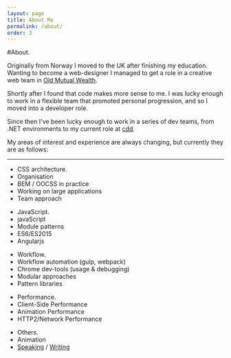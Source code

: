 ```yaml
---
layout: page
title: About Me
permalink: /about/
order: 3
---
```



#About.

Originally from Norway I moved to the UK after finishing my education. Wanting to become a web-designer I managed to get a role in a creative web team in <a href="https://www.oldmutualwealth.co.uk/">Old Mutual Wealth</a>.

Shortly after I found that code makes more sense to me. I was lucky enough to work in a flexible team that promoted personal progression, and so I moved into a developer role.

Since then I've been lucky enough to work in a series of dev teams, from .NET environments to my current role at <a href="http://cddnation.com">cdd</a>.

My areas of interest and experience are always changing, but currently they are as follows:

<hr class="hr" />

<ul class="listing">
	<li class="listing__title">CSS architecture.</li>
	<li class="listing__item">Organisation</li>
	<li class="listing__item">BEM / OOCSS in practice</li>
	<li class="listing__item">Working on large applications</li> 
	<li class="listing__item">Team approach</li>
</ul>

<ul class="listing">
	<li class="listing__title">JavaScript.</li>
	<li class="listing__item">javaScript</li>
	<li class="listing__item">Module patterns</li>
	<li class="listing__item">ES6/ES2015</li> 
	<li class="listing__item">Angularjs</li>
</ul>

<ul class="listing">
	<li class="listing__title">Workflow.</li>
	<li class="listing__item">Workflow automation <span>(gulp, webpack)</span></li>
	<li class="listing__item">Chrome dev-tools <span>(usage & debugging)</span></li>
	<li class="listing__item">Modular approaches</li> 
	<li class="listing__item">Pattern libraries</li>
</ul>

<ul class="listing">
	<li class="listing__title">Performance.</li>
	<li class="listing__item">Client-Side Performance</li>
	<li class="listing__item">Animation Performance</li>
	<li class="listing__item">HTTP2/Network Performance</li> 
</ul>

<ul class="listing">
	<li class="listing__title">Others.</li>
	<li class="listing__item">Animation</li>
	<li class="listing__item"><a href="http://www.digitalhampshire.com/">Speaking</a> / <a href="https://medium.com/fed-or-dead">Writing</a></li>
</ul>